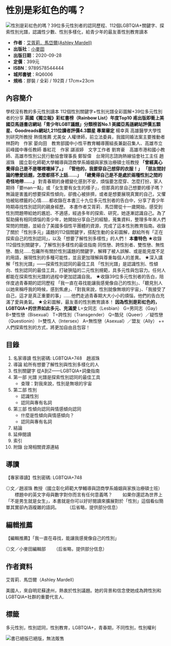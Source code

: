 # 性別是彩虹色的嗎？

![性別是彩虹色的嗎？39位多元性別者的認同歷程、112個LGBTQIA+關鍵字、探索性別光譜，認識性少數、性別多樣化，給青少年的最友善性別教育讀本](https://cdn.cite.com.tw/images/r/RQ6006.jpg)

- **作者**：[艾胥莉．馬岱爾(Ashley Mardell)](/publisher/authors/34892)
- **出版社**：[小麥田](/publisher/about/461)
- **出版日期**：2020-09-28
- **定價**：399元
- **ISBN**：9789578544444
- **城邦書號**：RQ6006
- **規格**：膠裝 / 全彩 / 192頁 / 17cm×23cm

## 內容簡介

學校沒有教的多元性別讀本 112個性別關鍵字+性別光譜全彩圖解+39位多元性別者的分享 **英國《獨立報》彩虹書榜（Rainbow List）年度Top10 甫出版即衝上美國亞馬遜書店網站「青少年LGBT議題」分類榜首No.1 美國亞馬遜網站評價五顆星、Goodreads網站1,211位讀者評價4.3顆星 專業審定** 楊幸真 高雄醫學大學性別研究所教授 熱情推薦 尤美女 人權律師，前立法委員，我國同婚法案主要推動者 林蔚昀　作家 晏向田　教育部國中小性平教育輔導團組長兼副召集人、高雄市立前峰國中專任教師 番紅花　作家 諶淑婷　文字工作者 劉育豪　高雄市港和國小教師、高雄市性別公民行動協會理事長 鄭智偉　台灣同志諮詢熱線協會社工主任 趙淑珠　國立彰化師範大學輔導與諮商學系婚姻與家族治療碩士班教授 **「曾經真心覺得自己是不是哪裡壞掉了。」 「管他的，我要穿自己想穿的衣服！」 「朋友間討論的戀愛話題，怎麼都搭不上話……」 「總覺得自己是不是處於兩種性別之間的奇怪地帶……」** 對青春期的身體變化感到不安，煩惱要怎麼穿、怎麼打扮，家人期待「要man一點」或「女生要有女生的樣子」，但那真的昰自己想要的樣子嗎？無論是害羞的想要探索性傾向，卻擔心被排擠，或者是想要展現真實的自己，又懼怕被貼標籤的心情……都收錄在本書三十九位多元性別者的告白中，分享了青少年時期尋找性別認同的親身經歷。 本書作者艾胥莉．馬岱爾從十一歲開始，感受到性別問題帶給她的尷尬、不適感，經過多年的探索、研究，她逐漸認識自己。為了幫助擁有相同煩惱的青少年，她開始分享自己的經驗，蒐集資料，整理多年來人們常問的問題，並結合了美國多個性平團體的資源，完成了這本性別教育指南。收錄了關於「性別多元」議題的112個關鍵字，搭配生動的全彩圖解，獻給所有「正在探索自己的性別認同」，以及「想要了解性別多樣性」的人們！ **本書特色** ★收錄112個性別關鍵字，了解性別多樣性的最佳指南 同性戀、跨性別者、雙性戀、無性戀、酷兒……包羅所有關於性別議題的關鍵字，解釋了被人誤解、或是能見度不足的用語，展現性別的多種可能性，並且更加理解與尊重每個人的差異。 ★深入講解「性別光譜」——探索性別認同的最佳工具 「性別光譜」是認識性別、性傾向、性別認同的最佳工具，打破狹隘的二元性別規範，具多元性與包容力。任何人都能在探索性別光譜的過程中更加認識自我。 ★收錄39位多元性別者的告白，陪伴度過青春期的認同歷程 「我一直在尋找能讓我感覺像自己的性別」、「聽見別人以她來稱呼我的時候，感到焦慮」、「對我來說，性別就像無垠的宇宙」、「我接受了自己，這才是真正重要的事」……他們走過青春期大大小小的煩惱，他們的告白充滿了愛與勇氣。 ★全彩圖解，最友善的性別教育讀本！ **因為性別是彩虹色的，LGBTQIA+的世界如此多元、充滿愛** L=女同志（Lesbian） G=男同志（Gay） B=雙性戀（Bisexual） T=跨性別（Transgender） Q=酷兒（Queer）／疑性戀（Questionin） I=雙性人（Intersex） A=無性戀（Asexual）／盟友（Ally） +=人們探索性別的方式，將更加自由且包容！

## 目錄

1. 名家導讀 性別密碼: LGBTQIA+748　趙淑珠  
2. 導論 給所有想要了解性別與性別多樣化的人  
3. 性別關鍵字 從A到Z——LGBTQIA+詞彙指南  
4. 第一部 光譜 光譜是探索性別認同的最佳工具  
   - 查理：對我來說，性別是無垠的宇宙  
5. 第二部 性別
   - 認識性別
   - 認同與專有名詞
6. 第三部 性傾向認同與情感傾向認同
   - 什麼是性傾向與情感傾向？
   - 認同與專有名詞
7. 結論 
8. 延伸閱讀 
9. 索引  
10. 附錄 台灣相關資源連結

## 導讀

【專家導讀】性別密碼: LGBTQIA+748

◎文／趙淑珠 教授（國立彰化師範大學輔導與諮商學系婚姻與家族治療碩士班） 　　標題中的英文字母與數字對你而言有任何意義嗎？ 　　如果你還認為世界上「不是男生就是女生」，本書就是你可以好好閱讀來擴展對於「性別」這個看似簡單其實卻內涵複雜的語詞。 　　（后省略，提供部分信息）

## 編輯推薦

【編輯推薦】「我一直在尋找，能讓我感覺像自己的性別」

◎文／小麥田編輯部 　　（后省略，提供部分信息）

## 作者資料

艾胥莉．馬岱爾（Ashley Mardell）

美國人，來自明尼蘇達州，熱衷於性別議題。她的背景和信念使她成為跨性別和LGBTQIA+社群的重要代言人.

## 標籤

多元性別，性別認同，性別教育，LGBTQIA+，青春期，不同性別，性別權利

![書已絕版](/image/icon01.png)已絕版，無法販售